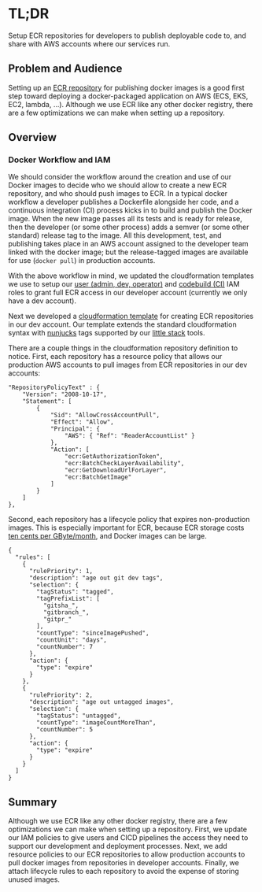 # TL;DR

Setup ECR repositories for developers to publish deployable code to,
and share with AWS accounts where our services run.

## Problem and Audience

Setting up an [ECR repository](https://aws.amazon.com/ecr/) 
for publishing docker images is a good first step toward deploying
a docker-packaged application on AWS (ECS, EKS, EC2, lambda, ...).
Although we use ECR like any other docker registry, there are
a few optimizations we can make when setting up a repository.

## Overview

### Docker Workflow and IAM

We should consider the workflow around the creation and use of our Docker images to decide who we should allow to create a new ECR repository, and who should push images to ECR.  In a typical docker
workflow a developer publishes a Dockerfile alongside her code,
and a continuous integration (CI) process kicks in to build and 
publish the Docker image.  When the new image passes all
its tests and is ready for release, then the developer
(or some other process) adds a semver (or some other standard)
release tag to the image.  All this development, 
test, and publishing takes place in an AWS account assigned
to the developer team linked with the docker image; but the
release-tagged images are available for use (`docker pull`)
in production accounts.

With the above workflow in mind, we updated the cloudformation
templates we use to setup our [user (admin, dev, operator)](https://github.com/frickjack/misc-stuff/blob/master/AWS/lib/cloudformation/accountSetup/iamSetup.json)
and [codebuild (CI)](https://github.com/frickjack/misc-stuff/blob/master/AWS/lib/cloudformation/cicd/cicdIam.json) IAM roles
to grant full ECR access in our developer account 
(currently we only have a dev account).

Next we developed a [cloudformation template](https://github.com/frickjack/misc-stuff/blob/dev/AWS/lib/cloudformation/cloud/ecr/ecr.json) for creating ECR repositories in our dev account.
Our template extends the standard cloudformation syntax with
[nunjucks](https://mozilla.github.io/nunjucks/) tags supported
by our [little stack](https://github.com/frickjack/misc-stuff/blob/dev/AWS/doc/stack.md) tools.

There are a couple things in the cloudformation repository definition to notice.  First, each repository has a resource policy that allows our production AWS accounts to pull images from ECR repositories in our dev accounts:

```
"RepositoryPolicyText" : {
    "Version": "2008-10-17",
    "Statement": [
        {
            "Sid": "AllowCrossAccountPull",
            "Effect": "Allow",
            "Principal": {
                "AWS": { "Ref": "ReaderAccountList" }
            },
            "Action": [
                "ecr:GetAuthorizationToken",
                "ecr:BatchCheckLayerAvailability",
                "ecr:GetDownloadUrlForLayer",
                "ecr:BatchGetImage"
            ]
        }
    ]
},
```

Second, each repository has a lifecycle policy that expires
non-production images.  This is especially important for ECR,
because ECR storage costs [ten cents per GByte/month](https://aws.amazon.com/ecr/pricing/), and Docker images can be large.

```
{
  "rules": [
    {
      "rulePriority": 1,
      "description": "age out git dev tags",
      "selection": {
        "tagStatus": "tagged",
        "tagPrefixList": [
          "gitsha_",
          "gitbranch_",
          "gitpr_"
        ],
        "countType": "sinceImagePushed",
        "countUnit": "days",
        "countNumber": 7
      },
      "action": {
        "type": "expire"
      }
    },
    {
      "rulePriority": 2,
      "description": "age out untagged images",
      "selection": {
        "tagStatus": "untagged",
        "countType": "imageCountMoreThan",
        "countNumber": 5
      },
      "action": {
        "type": "expire"
      }
    }
  ]
}
```

## Summary

Although we use ECR like any other docker registry, there are
a few optimizations we can make when setting up a repository.
First, we update our IAM policies to give users and CICD pipelines
the access they need to support our development and deployment processes.
Next, we add resource policies to our ECR repositories to allow
production accounts to pull docker images from repositories in developer accounts.
Finally, we attach lifecycle rules to each repository to avoid the expense
of storing unused images.
